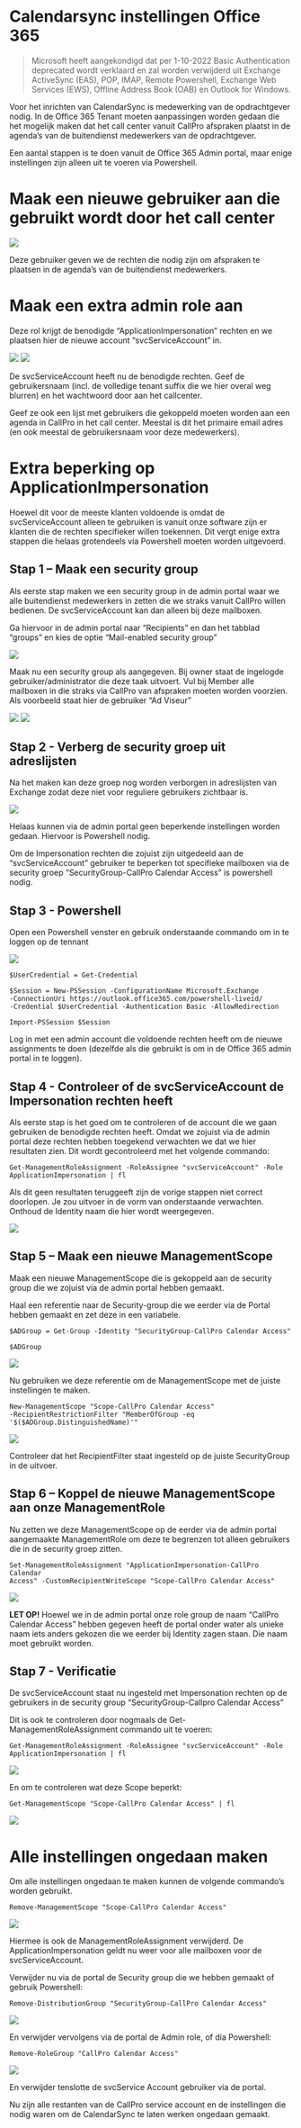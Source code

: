 # Calendarsync instellingen Office 365

> Microsoft heeft aangekondigd dat per 1-10-2022 Basic Authentication deprecated wordt verklaard en zal worden verwijderd uit Exchange ActiveSync (EAS), POP, IMAP, Remote Powershell, Exchange Web Services (EWS), Offline Address Book (OAB) en Outlook for Windows.

Voor het inrichten van CalendarSync is medewerking van de opdrachtgever
nodig. In de Office 365 Tenant moeten aanpassingen worden gedaan die het
mogelijk maken dat het call center vanuit CallPro afspraken plaatst in
de agenda’s van de buitendienst medewerkers van de opdrachtgever.

Een aantal stappen is te doen vanuit de Office 365 Admin portal, maar
enige instellingen zijn alleen uit te voeren via Powershell.

# Maak een nieuwe gebruiker aan die gebruikt wordt door het call center

![](./media/image1.png)

Deze gebruiker geven we de rechten die nodig zijn om afspraken te
plaatsen in de agenda’s van de buitendienst medewerkers.

# Maak een extra admin role aan

Deze rol krijgt de benodigde “ApplicationImpersonation” rechten en we
plaatsen hier de nieuwe account “svcServiceAccount” in.

![](./media/image2.png)
![](./media/image3.png)

De svcServiceAccount heeft nu de benodigde rechten. Geef de
gebruikersnaam (incl. de volledige tenant suffix die we hier overal weg
blurren) en het wachtwoord door aan het callcenter.

Geef ze ook een lijst met gebruikers die gekoppeld moeten worden aan een
agenda in CallPro in het call center. Meestal is dit het primaire email
adres (en ook meestal de gebruikersnaam voor deze medewerkers).

# Extra beperking op ApplicationImpersonation

Hoewel dit voor de meeste klanten voldoende is omdat de
svcServiceAccount alleen te gebruiken is vanuit onze software zijn er
klanten die de rechten specifieker willen toekennen. Dit vergt enige
extra stappen die helaas grotendeels via Powershell moeten worden
uitgevoerd.

## Stap 1 – Maak een security group

Als eerste stap maken we een security group in de admin portal waar we
alle buitendienst medewerkers in zetten die we straks vanuit CallPro
willen bedienen. De svcServiceAccount kan dan alleen bij deze mailboxen.

Ga hiervoor in de admin portal naar “Recipients” en dan het tabblad
“groups” en kies de optie “Mail-enabled security group”

![](./media/image4.png)

Maak nu een security group als aangegeven. Bij owner staat de ingelogde
gebruiker/administrator die deze taak uitvoert. Vul bij Member alle
mailboxen in die straks via CallPro van afspraken moeten worden
voorzien. Als voorbeeld staat hier de gebruiker “Ad Viseur”

![](./media/image5.png) 
![](./media/image6.png)

## Stap 2 - Verberg de security groep uit adreslijsten

Na het maken kan deze groep nog worden verborgen in adreslijsten van
Exchange zodat deze niet voor reguliere gebruikers zichtbaar is.

![](./media/image7.png)

Helaas kunnen via de admin portal geen beperkende instellingen worden
gedaan. Hiervoor is Powershell nodig.

Om de Impersonation rechten die zojuist zijn uitgedeeld aan de
“svcServiceAccount” gebruiker te beperken tot specifieke mailboxen via
de security groep “SecurityGroup-CallPro Calendar Access” is powershell
nodig.

## Stap 3 - Powershell

Open een Powershell venster en gebruik onderstaande commando om in te
loggen op de tennant

![](./media/image8.png)
```
$UserCredential = Get-Credential

$Session = New-PSSession -ConfigurationName Microsoft.Exchange
-ConnectionUri https://outlook.office365.com/powershell-liveid/
-Credential $UserCredential -Authentication Basic -AllowRedirection

Import-PSSession $Session
```
Log in met een admin account die voldoende rechten heeft om de nieuwe
assignments te doen (dezelfde als die gebruikt is om in de Office 365
admin portal in te loggen).

## Stap 4 - Controleer of de svcServiceAccount de Impersonation rechten heeft

Als eerste stap is het goed om te controleren of de account die we gaan
gebruiken de benodigde rechten heeft. Omdat we zojuist via de admin
portal deze rechten hebben toegekend verwachten we dat we hier
resultaten zien. Dit wordt gecontroleerd met het volgende commando:
```
Get-ManagementRoleAssignment -RoleAssignee "svcServiceAccount" -Role
ApplicationImpersonation | fl
```
Als dit geen resultaten teruggeeft zijn de vorige stappen niet correct
doorlopen. Je zou uitvoer in de vorm van onderstaande verwachten.
Onthoud de Identity naam die hier wordt weergegeven.

![](./media/image9.png)

## Stap 5 – Maak een nieuwe ManagementScope

Maak een nieuwe ManagementScope die is gekoppeld aan de security group
die we zojuist via de admin portal hebben gemaakt.

Haal een referentie naar de Security-group die we eerder via de Portal
hebben gemaakt en zet deze in een variabele.
```
$ADGroup = Get-Group -Identity "SecurityGroup-CallPro Calendar Access"

$ADGroup
```
![](./media/image10.png)

Nu gebruiken we deze referentie om de ManagementScope met de juiste
instellingen te maken.
```
New-ManagementScope "Scope-CallPro Calendar Access"
-RecipientRestrictionFilter "MemberOfGroup -eq
'$($ADGroup.DistinguishedName)'"
```
![](./media/image11.png)

Controleer dat het RecipientFilter staat ingesteld op de juiste
SecurityGroup in de uitvoer.

## Stap 6 – Koppel de nieuwe ManagementScope aan onze ManagementRole 

Nu zetten we deze ManagementScope op de eerder via de admin portal
aangemaakte ManagementRole om deze te begrenzen tot alleen gebruikers
die in de security groep zitten.
```
Set-ManagementRoleAssignment "ApplicationImpersonation-CallPro Calendar
Access" -CustomRecipientWriteScope "Scope-CallPro Calendar Access"
```
![](./media/image12.png)

**LET OP\!** Hoewel we in de admin portal onze role group de naam
“CallPro Calendar Access” hebben gegeven heeft de portal onder water
als unieke naam iets anders gekozen die we eerder bij Identity zagen
staan. Die naam moet gebruikt worden.

## Stap 7 - Verificatie

De svcServiceAccount staat nu ingesteld met Impersonation rechten op de
gebruikers in de security group “SecurityGroup-Callpro Calendar Access”

Dit is ook te controleren door nogmaals de Get-ManagementRoleAssignment
commando uit te voeren:
```
Get-ManagementRoleAssignment -RoleAssignee "svcServiceAccount" -Role
ApplicationImpersonation | fl
```
![](./media/image13.png)

En om te controleren wat deze Scope beperkt:
```
Get-ManagementScope "Scope-CallPro Calendar Access" | fl
```
![](./media/image14.png)

# Alle instellingen ongedaan maken

Om alle instellingen ongedaan te maken kunnen de volgende commando’s
worden gebruikt.
```
Remove-ManagementScope "Scope-CallPro Calendar Access"
```
![](./media/image15.png)

Hiermee is ook de ManagementRoleAssignment verwijderd. De
ApplicationImpersonation geldt nu weer voor alle mailboxen voor de
svcServiceAccount.

Verwijder nu via de portal de Security group die we hebben gemaakt of
gebruik Powershell:
```
Remove-DistributionGroup "SecurityGroup-CallPro Calendar Access"
```
![](./media/image16.png)

En verwijder vervolgens via de portal de Admin role, of dia Powershell:
```
Remove-RoleGroup "CallPro Calendar Access"
```
![](./media/image17.png)

En verwijder tenslotte de svcService Account gebruiker via de portal.

Nu zijn alle restanten van de CallPro service account en de instellingen die nodig waren om de CalendarSync te laten werken ongedaan gemaakt.
